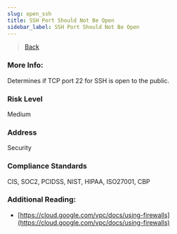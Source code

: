 ```yaml
---
slug: open_ssh
title: SSH Port Should Not Be Open
sidebar_label: SSH Port Should Not Be Open
---
```

> [Back](../../gcpvpcmonitoring)

### More Info:
Determines if TCP port 22 for SSH is open to the public.

### Risk Level
Medium

### Address
Security

### Compliance Standards
CIS, SOC2, PCIDSS, NIST, HIPAA, ISO27001, CBP

### Additional Reading:
- [https://cloud.google.com/vpc/docs/using-firewalls](https://cloud.google.com/vpc/docs/using-firewalls) 
